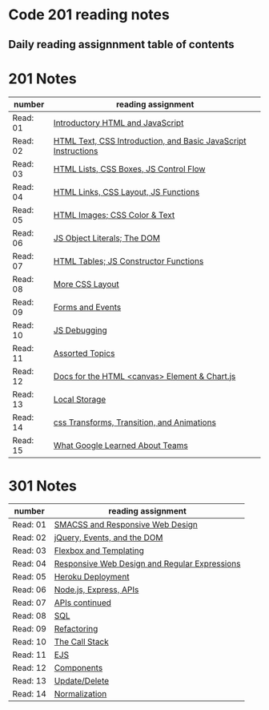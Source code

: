 # Code 201 reading notes

## Daily reading assignnment table of contents

# 201 Notes

number| reading assignment
---- | ----
Read: 01 | [Introductory HTML and JavaScript](https://will-ing.github.io/reading-notes/class-01)
Read: 02 | [HTML Text, CSS Introduction, and Basic JavaScript Instructions](https://will-ing.github.io/reading-notes/class-02)
Read: 03 | [HTML Lists, CSS Boxes, JS Control Flow](https://will-ing.github.io/reading-notes/class-03)
Read: 04 | [HTML Links, CSS Layout, JS Functions](https://will-ing.github.io/reading-notes/class-04)
Read: 05 | [HTML Images; CSS Color & Text](https://will-ing.github.io/reading-notes/class-05)
Read: 06 | [JS Object Literals; The DOM](https://will-ing.github.io/reading-notes/class-06)
Read: 07 | [HTML Tables; JS Constructor Functions](https://will-ing.github.io/reading-notes/class-07)
Read: 08 | [More CSS Layout](https://will-ing.github.io/reading-notes/class-08)
Read: 09 | [Forms and Events](https://will-ing.github.io/reading-notes/class-09)
Read: 10 | [JS Debugging](https://will-ing.github.io/reading-notes/class-10)
Read: 11 | [Assorted Topics](https://will-ing.github.io/reading-notes/class-11)
Read: 12 | [Docs for the HTML \<canvas> Element & Chart.js](https://will-ing.github.io/reading-notes/class-12)
Read: 13 | [Local Storage](https://will-ing.github.io/reading-notes/class-13)
Read: 14 | [css Transforms, Transition, and Animations](https://will-ing.github.io/reading-notes/class-14)
Read: 15 | [What Google Learned About Teams](https://will-ing.github.io/reading-notes/class-15)

# 301 Notes

number| reading assignment
---- | ----
Read: 01 | [SMACSS and Responsive Web Design](https://will-ing.github.io/reading-notes/301-notes/read-01)
Read: 02 | [jQuery, Events, and the DOM](https://will-ing.github.io/reading-notes/301-notes/read-02)
Read: 03 | [ Flexbox and Templating](https://will-ing.github.io/reading-notes/301-notes/read-03)
Read: 04 | [Responsive Web Design and Regular Expressions](https://will-ing.github.io/reading-notes/301-notes/read-04)
Read: 05 | [Heroku Deployment](https://will-ing.github.io/reading-notes/301-notes/read-05)
Read: 06 | [Node.js, Express, APIs](https://will-ing.github.io/reading-notes/301-notes/read-06)
Read: 07 | [APIs continued](https://will-ing.github.io/reading-notes/301-notes/read-07)
Read: 08 | [SQL](https://will-ing.github.io/reading-notes/301-notes/read-08)
Read: 09 | [Refactoring](https://will-ing.github.io/reading-notes/301-notes/read-09)
Read: 10 | [The Call Stack](https://will-ing.github.io/reading-notes/301-notes/read-10)
Read: 11 | [EJS](https://will-ing.github.io/reading-notes/301-notes/read-11)
Read: 12 | [Components](https://will-ing.github.io/reading-notes/301-notes/read-12)
Read: 13 | [Update/Delete](https://will-ing.github.io/reading-notes/301-notes/read-13)
Read: 14 | [Normalization](https://will-ing.github.io/reading-notes/301-notes/read-14)